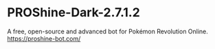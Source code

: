 # PROShine-Dark-2.7.1.2
A free, open-source and advanced bot for Pokémon Revolution Online. https://proshine-bot.com/
